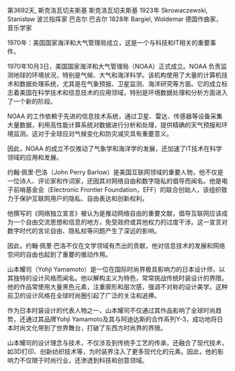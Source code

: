 第3692天, 斯克洛瓦切夫斯基
斯克洛瓦切夫斯基 1923年
Skrowaczewski, Stanisław 波兰指挥家
巴吉尔
巴吉尔 1828年
Bargiel, Woldemar 德国作曲家，音乐学家
 
 1970年：美国国家海洋和大气管理局成立，这是一个与科技和IT相关的重要事件。

1970年10月3日，美国国家海洋和大气管理局（NOAA）正式成立。NOAA 负责监测地球的环境状况，特别是气候、大气和海洋科学。该机构使用了大量的计算机技术和数据处理系统，尤其是在气象预报、卫星监测、海洋研究等方面。它的成立标志着美国在科学技术和信息技术的应用领域，特别是环境数据处理和分析方面进入了一个新的阶段。

NOAA 的工作依赖于先进的信息技术系统，通过卫星、雷达、传感器等设备采集大量数据，利用高性能计算系统对数据进行分析和处理，提供精确的天气预报和环境监测。这对于全球应对气候变化和防灾减灾具有重要意义。

因此，NOAA 的成立不仅推动了气象学和海洋学的发展，还加速了IT技术在科学领域的应用和发展。

约翰·佩里·巴洛（John Perry Barlow）是美国互联网领域的重要人物，他不仅是一位诗人、评论家和作词家，还因其对网络自由和数字隐私的倡导而闻名。他是电子前哨基金会（Electronic Frontier Foundation，EFF）的联合创始人，该组织致力于保护互联网用户的隐私、自由表达和创新权利。

他撰写的《网络独立宣言》被认为是推动网络自由的重要文献，倡导互联网应该成为一个自由交流思想和信息的地方，免受政府或其他权力的过度干涉。这一宣言对数字时代的言论自由、隐私权等问题产生了深远的影响。

因此，约翰·佩里·巴洛不仅在文学领域有杰出的贡献，他对信息技术的发展和网络空间的自由也起到了重要的推动作用。

山本耀司（Yohji Yamamoto）是一位在国际时尚界极具影响力的日本设计师，以其独特的设计风格而闻名。他以解构主义为特色，常常挑战传统时装设计的界限。他的作品常使用大量黑色元素，注重廓形和层次感，强调不对称的设计美学。这种前卫的设计风格在全球时尚圈引起了广泛的关注和追捧。

作为日本时装设计的代表人物之一，山本耀司不仅通过其作品影响了全球时尚趋势，还通过其品牌Yohji Yamamoto及其与阿迪达斯的合作系列Y-3，成功地将日本时尚文化带到了世界舞台，打破了东西方时尚界的界限。

山本耀司的设计理念与技术，不仅涉及到传统手工艺的传承，还融合了现代技术，如3D打印、创新纺织技术等，为时装界注入了更多现代化的元素。因此，他的影响力不仅限于时尚行业，还渗透到科技和创意领域。